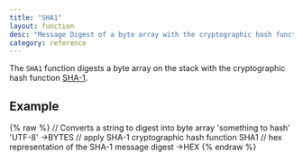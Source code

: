 ```yaml
---
title: "SHA1"
layout: function
desc: "Message Digest of a byte array with the cryptographic hash function SHA1."
category: reference
---
```


The `SHA1` function digests a byte array on the stack with the cryptographic hash function [SHA-1](https://en.wikipedia.org/wiki/SHA-1). 

## Example ##

{% raw %}
<warp10-warpscript-widget backend="{{backend}}"  exec-endpoint="{{execEndpoint}}">
// Converts a string to digest into byte array
'something to hash' 'UTF-8' ->BYTES
// apply SHA-1 cryptographic hash function
SHA1
// hex representation of the SHA-1 message digest
->HEX
</warp10-warpscript-widget>
{% endraw %}  